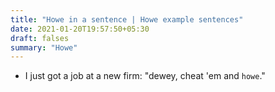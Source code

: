 ```yaml
---
title: "Howe in a sentence | Howe example sentences"
date: 2021-01-20T19:57:50+05:30
draft: falses
summary: "Howe"
---
```

- I just got a job at a new firm: "dewey, cheat 'em and `howe`."
                 
